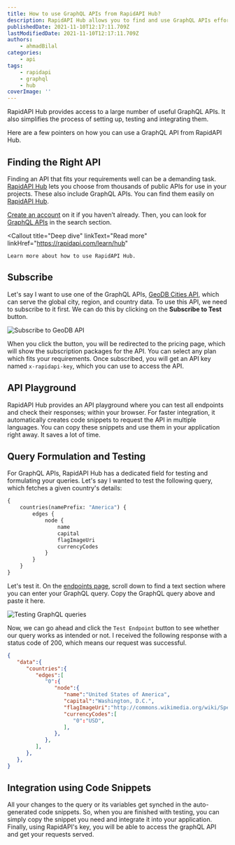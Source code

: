 ```yaml
---
title: How to use GraphQL APIs from RapidAPI Hub?
description: RapidAPI Hub allows you to find and use GraphQL APIs effortlessly. Let's demonstrate that by trying a GraphQL API from RapidAPI Hub.
publishedDate: 2021-11-10T12:17:11.709Z
lastModifiedDate: 2021-11-10T12:17:11.709Z
authors:
    - ahmadBilal
categories:
    - api
tags:
    - rapidapi
    - graphql
    - hub
coverImage: ''
---
```


<Lead>

RapidAPI Hub provides access to a large number of useful GraphQL APIs. It also simplifies the process of setting up, testing and integrating them.

</Lead>

Here are a few pointers on how you can use a GraphQL API from RapidAPI Hub.

## Finding the Right API

Finding an API that fits your requirements well can be a demanding task. [RapidAPI Hub](https://RapidAPI.com/hub?utm_source=RapidAPI.com/guides&utm_medium=DevRel&utm_campaign=DevRel) lets you choose from thousands of public APIs for use in your projects. These also include GraphQL APIs. You can find them easily on [RapidAPI Hub](https://RapidAPI.com/hub?utm_source=RapidAPI.com/guides&utm_medium=DevRel&utm_campaign=DevRel).

[Create an account](https://RapidAPI.com/auth/sign-up?referral=/hub?utm_source=RapidAPI.com/guides&utm_medium=DevRel&utm_campaign=DevRel) on it if you haven’t already. Then, you can look for [GraphQL APIs](https://rapidapi.com/search/graphql?utm_source=RapidAPI.com/guides&utm_medium=DevRel&utm_campaign=DevRel) in the search section.

<Callout
	title="Deep dive"
	linkText="Read more"
	linkHref="https://rapidapi.com/learn/hub"
>
	Learn more about how to use RapidAPI Hub.
</Callout>

## Subscribe

Let's say I want to use one of the GraphQL APIs, [GeoDB Cities API](https://rapidapi.com/apidojo/api/shazam/?utm_source=RapidAPI.com/guides&utm_medium=DevRel&utm_campaign=DevRel), which can serve the global city, region, and country data. To use this API, we need to subscribe to it first. We can do this by clicking on the **Subscribe to Test** button.

![Subscribe to GeoDB API](https://raw.githubusercontent.com/RapidAPI/DevRel-Stack-Data/production/guides/posts/build-graphql-app/images/subscribe.png)

When you click the button, you will be redirected to the pricing page, which will show the subscription packages for the API. You can select any plan which fits your requirements. Once subscribed, you will get an API key named `x-rapidapi-key`, which you can use to access the API.

## API Playground

RapidAPI Hub provides an API playground where you can test all endpoints and check their responses; within your browser. For faster integration, it automatically creates code snippets to request the API in multiple languages. You can copy these snippets and use them in your application right away. It saves a lot of time.

## Query Formulation and Testing

For GraphQL APIs, RapidAPI Hub has a dedicated field for testing and formulating your queries. Let's say I wanted to test the following query, which fetches a given country's details:

```graphql
{
	countries(namePrefix: "America") {
		edges {
			node {
				name
				capital
				flagImageUri
				currencyCodes
			}
		}
	}
}
```

Let's test it. On the [endpoints page](https://rapidapi.com/wirefreethought/api/geodb-cities-graphql/?utm_source=RapidAPI.com/guides&utm_medium=DevRel&utm_campaign=DevRel), scroll down to find a text section where you can enter your GraphQL query. Copy the GraphQL query above and paste it here.

![Testing GraphQL queries](https://raw.githubusercontent.com/RapidAPI/DevRel-Stack-Data/production/guides/posts/build-graphql-app/images/testing-endpoint.png)

Now, we can go ahead and click the `Test Endpoint` button to see whether our query works as intended or not. I received the following response with a status code of 200, which means our request was successful.

```json
{
   "data":{
      "countries":{
         "edges":[
            "0":{
               "node":{
                  "name":"United States of America",
                  "capital":"Washington, D.C.",
                  "flagImageUri":"http://commons.wikimedia.org/wiki/Special:FilePath/Flag%20of%20the%20United%20States.svg",
                  "currencyCodes":[
                     "0":"USD",
                  ],
               },
            },
         ],
      },
   },
}
```

## Integration using Code Snippets

All your changes to the query or its variables get synched in the auto-generated code snippets. So, when you are finished with testing, you can simply copy the snippet you need and integrate it into your application. Finally, using RapidAPI's key, you will be able to access the graphQL API and get your requests served.
